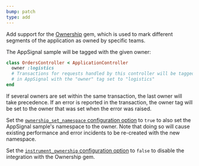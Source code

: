 ```yaml
---
bump: patch
type: add
---
```


Add support for the [Ownership](https://github.com/ankane/ownership) gem, which is used to mark different segments of the application as owned by specific teams.

The AppSignal sample will be tagged with the given owner:

```ruby
class OrdersController < ApplicationController
  owner :logistics
  # Transactions for requests handled by this controller will be tagged
  # in AppSignal with the "owner" tag set to "logistics"
end
```

If several owners are set within the same transaction, the last owner will take precedence. If an error is reported in the transaction, the owner tag will be set to the owner that was set when the error was raised.

Set the [`ownership_set_namespace` configuration option](https://docs.appsignal.com/ruby/configuration/options.html#option-ownership_set_namespace) to `true` to also set the AppSignal sample's namespace to the owner. Note that doing so will cause existing performance and error incidents to be re-created with the new namespace.

Set the [`instrument_ownership` configuration option](https://docs.appsignal.com/ruby/configuration/options.html#option-instrument_ownership) to `false` to disable the integration with the Ownership gem.
